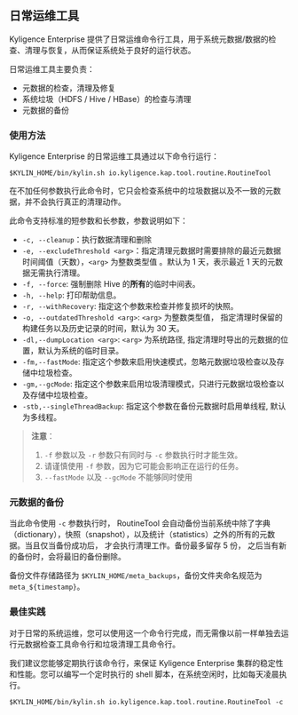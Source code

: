 ## 日常运维工具

Kyligence Enterprise 提供了日常运维命令行工具，用于系统元数据/数据的检查、清理与恢复，从而保证系统处于良好的运行状态。

日常运维工具主要负责：
- 元数据的检查，清理及修复
- 系统垃圾（HDFS / Hive / HBase）的检查与清理
- 元数据的备份

### 使用方法

Kyligence Enterprise 的日常运维工具通过以下命令行运行：

```shell
$KYLIN_HOME/bin/kylin.sh io.kyligence.kap.tool.routine.RoutineTool
```

在不加任何参数执行此命令时，它只会检查系统中的垃圾数据以及不一致的元数据，并不会执行真正的清理动作。

此命令支持标准的短参数和长参数，参数说明如下：

- `-c, --cleanup`：执行数据清理和删除
- `-e, --excludeThreshold <arg>`：指定清理元数据时需要排除的最近元数据时间阈值（天数），`<arg>` 为整数类型值 。默认为 1 天，表示最近 1 天的元数据无需执行清理。
- `-f, --force`: 强制删除 Hive 的**所有**的临时中间表。
- `-h, --help`: 打印帮助信息。
- `-r, --withRecovery`: 指定这个参数来检查并修复损坏的快照。
- `-o, --outdatedThreshold <arg>`: `<arg>` 为整数类型值， 指定清理时保留的构建任务以及历史记录的时间，默认为 30 天。
- `-dl,--dumpLocation <arg>`: `<arg>` 为系统路径, 指定清理时导出的元数据的位置，默认为系统的临时目录。
- `-fm,--fastMode`: 指定这个参数来启用快速模式，忽略元数据垃圾检查以及存储中垃圾检查。
- `-gm,--gcMode`: 指定这个参数来启用垃圾清理模式，只进行元数据垃圾检查以及存储中垃圾检查。
- `-stb,--singleThreadBackup`: 指定这个参数在备份元数据时启用单线程, 默认为多线程。


> **注意**：
> 1. `-f` 参数以及 `-r` 参数只有同时与 `-c` 参数执行时才能生效。
> 2. 请谨慎使用 `-f` 参数，因为它可能会影响正在运行的任务。
> 3. `--fastMode` 以及 `--gcMode` 不能够同时使用

### 元数据的备份

当此命令使用 `-c` 参数执行时， RoutineTool 会自动备份当前系统中除了字典（dictionary），快照（snapshot），以及统计（statistics）之外的所有的元数据。当且仅当备份成功后， 才会执行清理工作。备份最多留存 5 份， 之后当有新的备份时，会将最旧的备份删除。

备份文件存储路径为 `$KYLIN_HOME/meta_backups`，备份文件夹命名规范为 `meta_${timestamp}`。

### 最佳实践

对于日常的系统运维，您可以使用这一个命令行完成，而无需像以前一样单独去运行元数据检查工具命令行和垃圾清理工具命令行。

我们建议您能够定期执行该命令行，来保证 Kyligence Enterprise 集群的稳定性和性能。您可以编写一个定时执行的 shell 脚本，在系统空闲时，比如每天凌晨执行。

```shell
$KYLIN_HOME/bin/kylin.sh io.kyligence.kap.tool.routine.RoutineTool -c
```

